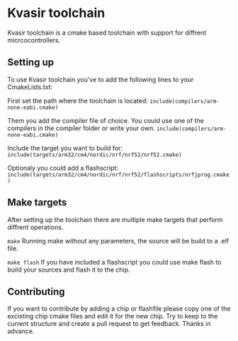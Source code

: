 # Kvasir toolchain

Kvasir toolchain is a cmake based toolchain with support for diffrent micrcocontrollers. 

## Setting up
To use Kvasir toolchain you've to add the following lines to your CmakeLists.txt:

First set the path where the toolchain is located:
`include(compilers/arm-none-eabi.cmake)`

Them you add the compiler file of choice. You could use one of the compilers in the compiler folder or write your own.
`include(compilers/arm-none-eabi.cmake)`

Include the target you want to build for:
`include(targets/arm32/cm4/nordic/nrf/nrf52/nrf52.cmake)`

Optionaly you could add a flashscript:
`include(targets/arm32/cm4/nordic/nrf/nrf52/flashscripts/nrfjprog.cmake)`

## Make targets
After setting up the toolchain there are multiple make targets that perform diffrent operations.

`make`
Running make without any parameters, the source will be build to a .elf file. 

`make flash`
If you have included a flashscript you could use make flash to build your sources and flash it to the chip.

## Contributing
If you want to contribute by adding a chip or flashfile please copy one of the excisting chip cmake files and edit it for the new chip. Try to keep to the current structure and create a pull request to get feedback. Thanks in advance.

